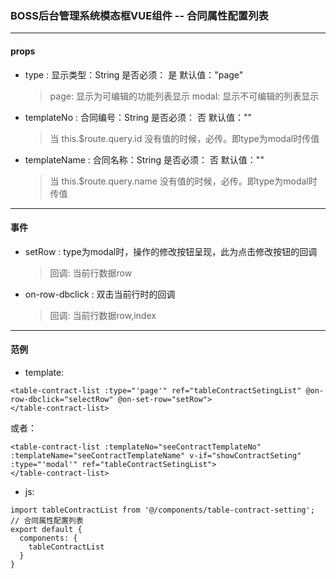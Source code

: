 ### BOSS后台管理系统模态框VUE组件 -- 合同属性配置列表
----------------------------------
#### props

- type : 显示类型：String  是否必须： 是  默认值："page"
  > page: 显示为可编辑的功能列表显示
  > modal: 显示不可编辑的列表显示

- templateNo : 合同编号：String  是否必须： 否  默认值：""
  > 当 this.$route.query.id 没有值的时候，必传。即type为modal时传值

- templateName : 合同名称：String  是否必须： 否  默认值：""
  > 当 this.$route.query.name 没有值的时候，必传。即type为modal时传值

----------------------------------
#### 事件

- setRow : type为modal时，操作的修改按钮呈现，此为点击修改按钮的回调
  > 回调: 当前行数据row
- on-row-dbclick : 双击当前行时的回调
  > 回调: 当前行数据row,index

----------------------------------
#### 范例

- template:

```
<table-contract-list :type="'page'" ref="tableContractSetingList" @on-row-dbclick="selectRow" @on-set-row="setRow">
</table-contract-list>
```
或者：
```
<table-contract-list :templateNo="seeContractTemplateNo" :templateName="seeContractTemplateName" v-if="showContractSeting" :type="'modal'" ref="tableContractSetingList">
</table-contract-list>
```
- js:

```
import tableContractList from '@/components/table-contract-setting'; // 合同属性配置列表
export default {
  components: {
    tableContractList
  }
}
```
